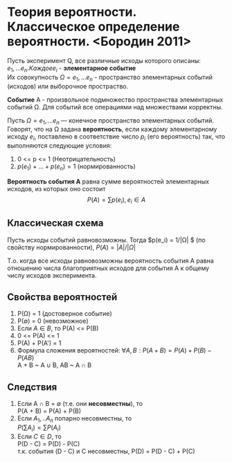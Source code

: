 # Теория вероятности. Классическое определение вероятности. <Бородин 2011>
Пусть эксперимент Q, все различные исходы которого описаны: $e_1, ...e_n. Каждое e_i$ - **элементарное событие**  
Их совокупность $Ω = {e_1, ...e_n}$ - пространство элементарных событий (исходов) или выборочное простраство.

**Событие** А - произвольное подмножество пространства элементарных событий Ω. Для событий все операциями над множествами корректны.

 Пусть $Ω  = {e_1, ...e_n}$ — конечное пространство элементарных событий. Говорят, что на Ω задана **вероятность**, если каждому элементарному исходу $e_i$, поставлено в соответствие число $p_i$ (его вероятность) так, что выполняются следующие условия: 

1. 0 <= p <= 1 (Неотрицательность)
2. $p(e_1) + ... + p(e_n) = 1$ (нормированность)

**Вероятность события А** равна сумме вероятностей элементарных исходов, из которых оно состоит
$$P(A) = \sum p(e_i), e_i \in A$$

## Классическая схема
Пусть исходы событий равновозможны. Тогда $p(e_i) = 1/|Ω| $ (по свойству нормированности), $P(A) = |A|/|Ω|$

Т.о. когда все исходы равновозможны вероятность события А равна отношению числа благоприятных исходов для события А к общему числу исходов эксперимента.

## Свойства вероятностей
1. P(Ω) = 1 (достоверное событие)
2. P(∅) = 0 (невозможное)
3. Если $A \in B$, то P(A) <= P(B)
4. 0 <= P(A) <= 1
5. P(A) + P(A') = 1 
6. Формула сложения вероятностей: $\forall A, B: P(A + B) = P(A) + P(B) - P(AB)$   
A + B ~ A ∪ B, AB ~ A ∩ B

## Следствия 
1. Если  A ∩ B = ∅ (т.е. они **несовместны**), то   
P(A + B) = P(A) + P(B)
2. Если $A_1, ..A_n$ попарно несовместны, то  
$P(\sum A_i) = \sum P(A_i)$
3. Если $C \in D$, то  
P(D - C) = P(D) - P(C)     
т.к. события (D - C) и С несовместны, P(D) = P(D - C) + P(C)




